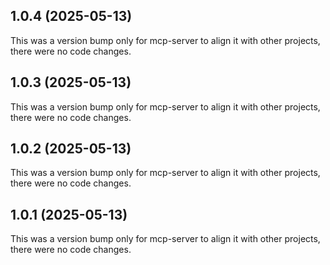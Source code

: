 ## 1.0.4 (2025-05-13)

This was a version bump only for mcp-server to align it with other projects, there were no code changes.

## 1.0.3 (2025-05-13)

This was a version bump only for mcp-server to align it with other projects, there were no code changes.

## 1.0.2 (2025-05-13)

This was a version bump only for mcp-server to align it with other projects, there were no code changes.

## 1.0.1 (2025-05-13)

This was a version bump only for mcp-server to align it with other projects, there were no code changes.